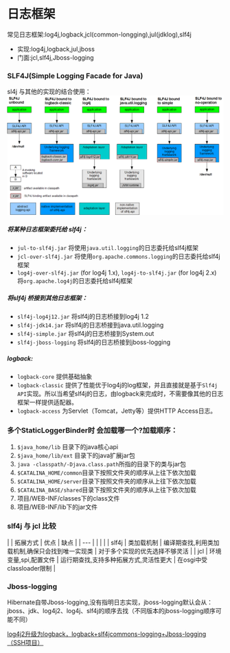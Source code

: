 # 日志框架
<!-- @author DHJT 2019-12-13 -->

常见日志框架:log4j,logback,jcl(common-longging),jul(jdklog),slf4j

- 实现:log4j,logback,jul,jboss
- 门面:jcl,slf4j,Jboss-logging

### SLF4J(Simple Logging Facade for Java)
sl4j 与其他的实现的结合使用：
![SLF4J与实现类图](./../link-img/SLF4J.png "SLF4J与实现类图")

##### 将某种日志框架委托给 slf4j：
- `jul-to-slf4j.jar` 将使用`java.util.logging`的日志委托给slf4j框架
- `jcl-over-slf4j.jar` 将使用`org.apache.commons.logging`的日志委托给slf4j框架
- `log4j-over-slf4j.jar` (for log4j 1.x), `log4j-to-slf4j.jar` (for log4j 2.x) 将`org.apache.log4j`的日志委托给slf4j框架

##### 将slf4j 桥接到其他日志框架：
- `slf4j-log4j12.jar` 将slf4j的日志桥接到log4j 1.2
- `slf4j-jdk14.jar` 将slf4j的日志桥接到java.util.logging
- `slf4j-simple.jar` 将slf4j的日志桥接到System.out
- `slf4j-jboss-logging` 将slf4j的日志桥接到jboss-logging

##### logback:
- `logback-core` 提供基础抽象
- `logback-classic` 提供了性能优于log4j的log框架，并且直接就是基于`Slf4j API`实现。所以当希望slf4j的日志，由logback来完成时，不需要像其他的日志框架一样提供适配器。
- `logback-access` 为Servlet（Tomcat，Jetty等）提供HTTP Access日志。

### 多个StaticLoggerBinder时 会加载哪一个?加载顺序：
1. `$java_home/lib` 目录下的java核心api
2. `$java_home/lib/ext` 目录下的java扩展jar包
3. `java -classpath/-Djava.class.path`所指的目录下的类与jar包
4. `$CATALINA_HOME/common`目录下按照文件夹的顺序从上往下依次加载
5. `$CATALINA_HOME/server`目录下按照文件夹的顺序从上往下依次加载
6. `$CATALINA_BASE/shared`目录下按照文件夹的顺序从上往下依次加载
7. 项目/WEB-INF/classes下的class文件
8. 项目/WEB-INF/lib下的jar文件

### slf4j 与 jcl 比较
|       | 拓展方式              | 优点                                             | 缺点                           |
| ---   |                       |                                                  |                                |
| slf4j | 类加载机制            | 编译期查找,利用类加载机制,确保只会找到唯一实现类 | 对于多个实现的优先选择不够灵活 |
| jcl   | 环境变量,spi,配置文件 | 运行期查找,支持多种拓展方式,灵活性更大           | 在osgi中受classloader限制      |

### Jboss-logging

Hibernate自带Jboss-logging,没有指明日志实现，jboss-logging默认会从：jboss、jdk、log4j2、log4j、slf4j的顺序去找（不同版本的jboss-logging顺序可能不同）

[log4j2升级为logback，logback+slf4jcommons-logging+Jboss-logging（SSH项目）](https://blog.csdn.net/github_39060174/article/details/108777977)